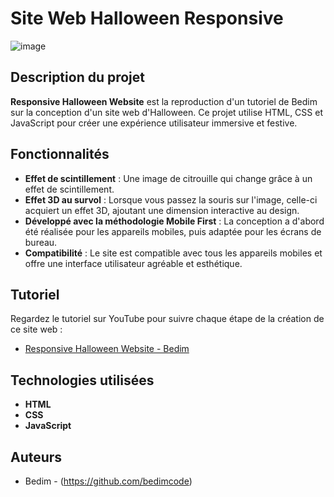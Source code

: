 # Site Web Halloween Responsive

![image](https://github.com/user-attachments/assets/fe02a03a-fd86-4798-8315-a3c695b1f0a9)

## Description du projet

**Responsive Halloween Website** est la reproduction d'un tutoriel de Bedim sur la conception d'un site web d'Halloween. Ce projet utilise HTML, CSS et JavaScript pour créer une expérience utilisateur immersive et festive.

## Fonctionnalités

- **Effet de scintillement** : Une image de citrouille qui change grâce à un effet de scintillement.
- **Effet 3D au survol** : Lorsque vous passez la souris sur l'image, celle-ci acquiert un effet 3D, ajoutant une dimension interactive au design.
- **Développé avec la méthodologie Mobile First** : La conception a d'abord été réalisée pour les appareils mobiles, puis adaptée pour les écrans de bureau.
- **Compatibilité** : Le site est compatible avec tous les appareils mobiles et offre une interface utilisateur agréable et esthétique.

## Tutoriel

Regardez le tutoriel sur YouTube pour suivre chaque étape de la création de ce site web :
- [Responsive Halloween Website - Bedim](https://www.youtube.com/watch?v=VotreLien)

## Technologies utilisées

- **HTML**
- **CSS**
- **JavaScript**

## Auteurs

- Bedim - (https://github.com/bedimcode)
